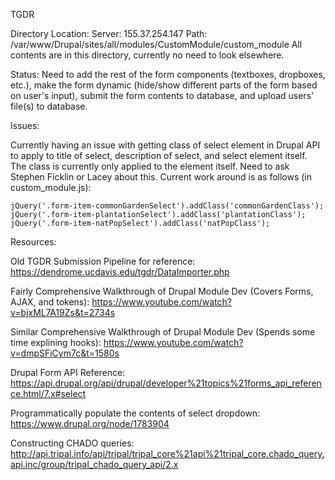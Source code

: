 TGDR

Directory Location:
Server: 155.37.254.147
Path:   /var/www/Drupal/sites/all/modules/CustomModule/custom_module
All contents are in this directory, currently no need to look elsewhere.

Status:
Need to add the rest of the form components (textboxes, dropboxes, etc.), make the form dynamic (hide/show different parts of the form based on user's input), submit the form contents to database, and upload users' file(s) to database.

Issues:

Currently having an issue with getting class of select element in Drupal API to apply to title of select, description of select, and select element itself.  The class is currently only applied to the element itself.
Need to ask Stephen Ficklin or Lacey about this.
Current work around is as follows (in custom_module.js):

    jQuery('.form-item-commonGardenSelect').addClass('commonGardenClass');
    jQuery('.form-item-plantationSelect').addClass('plantationClass');
    jQuery('.form-item-natPopSelect').addClass('natPopClass');

Resources:

Old TGDR Submission Pipeline for reference: https://dendrome.ucdavis.edu/tgdr/DataImporter.php

Fairly Comprehensive Walkthrough of Drupal Module Dev (Covers Forms, AJAX, and tokens):
https://www.youtube.com/watch?v=bjxML7A19Zs&t=2734s

Similar Comprehensive Walkthrough of Drupal Module Dev (Spends some time explining hooks):
https://www.youtube.com/watch?v=dmpSFiCym7c&t=1580s

Drupal Form API Reference:
https://api.drupal.org/api/drupal/developer%21topics%21forms_api_reference.html/7.x#select

Programmatically populate the contents of select dropdown:
https://www.drupal.org/node/1783904

Constructing CHADO queries:
http://api.tripal.info/api/tripal/tripal_core%21api%21tripal_core.chado_query.api.inc/group/tripal_chado_query_api/2.x
